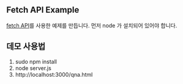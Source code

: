 ## Fetch API Example
[fetch API](https://developer.mozilla.org/en-US/docs/Web/API/Fetch_API/Using_Fetch)를 사용한 예제를 만듭니다.
먼저 node 가 설치되어 있어야 합니다.

## 데모 사용법 
1. sudo npm install
2. node server.js
3. http://localhost:3000/qna.html
